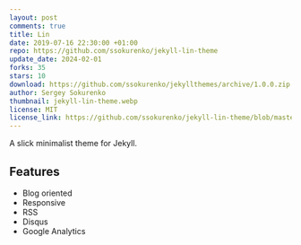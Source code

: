```yaml
---
layout: post
comments: true
title: Lin
date: 2019-07-16 22:30:00 +01:00
repo: https://github.com/ssokurenko/jekyll-lin-theme
update_date: 2024-02-01
forks: 35
stars: 10
download: https://github.com/ssokurenko/jekyllthemes/archive/1.0.0.zip
author: Sergey Sokurenko
thumbnail: jekyll-lin-theme.webp
license: MIT
license_link: https://github.com/ssokurenko/jekyll-lin-theme/blob/master/LICENSE.txt
---
```


A slick minimalist theme for Jekyll.

## Features

* Blog oriented
* Responsive
* RSS
* Disqus
* Google Analytics
